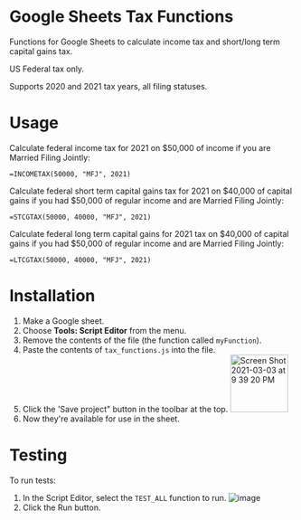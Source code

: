 # Google Sheets Tax Functions

Functions for Google Sheets to calculate income tax and short/long term capital gains tax.

US Federal tax only.

Supports 2020 and 2021 tax years, all filing statuses.

# Usage

Calculate federal income tax for 2021 on $50,000 of income if you are Married Filing Jointly:

```
=INCOMETAX(50000, "MFJ", 2021)
```

Calculate federal short term capital gains tax for 2021 on $40,000 of capital gains if you had $50,000 of regular income
and are Married Filing Jointly:

```
=STCGTAX(50000, 40000, "MFJ", 2021)
```

Calculate federal long term capital gains for 2021 tax on $40,000 of capital gains if you had $50,000 of regular income
and are Married Filing Jointly:

```
=LTCGTAX(50000, 40000, "MFJ", 2021)
```

# Installation

1. Make a Google sheet.
2. Choose **Tools: Script Editor** from the menu.
3. Remove the contents of the file (the function called `myFunction`).
4. Paste the contents of `tax_functions.js` into the file.
5. Click the 'Save project" button in the toolbar at the top. <img width="102" alt="Screen Shot 2021-03-03 at 9 39 20 PM" src="https://user-images.githubusercontent.com/16927/109916905-479fd700-7c69-11eb-831b-b22d72b1b974.png">
6. Now they're available for use in the sheet.

# Testing

To run tests:

1. In the Script Editor, select the `TEST_ALL` function to run. ![image](https://user-images.githubusercontent.com/16927/110350252-5cbd9280-7fe8-11eb-99d3-abb2095a0361.png)
2. Click the Run button.
